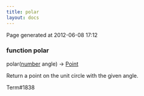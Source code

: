 ```yaml
---
title: polar
layout: docs
---
```


<div class="bottom_right_note">Page generated at 2012-06-08 17:12</div>
<h3><span class="minor">function</span> polar</h3>

polar(<a href="/docs/number.html">number</a> angle) -> <a href="/docs/Point.html">Point</a>
<p>Return a point on the unit circle with the given angle.</p>

<p><span class="extra_minor">Term#1838</span></p>
